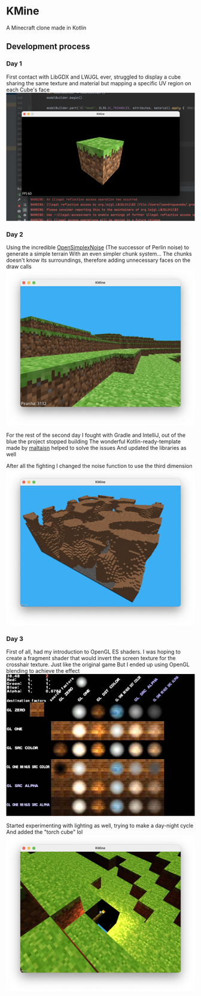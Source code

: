 # KMine
A Minecraft clone made in Kotlin

## Development process
### Day 1
First contact with LibGDX and LWJGL ever, struggled to display a cube sharing the same texture and material but mapping a specific UV region on each Cube's face
![Day 1](./.github/day1_0.png)

### Day 2
Using the incredible [OpenSimplexNoise](https://gist.github.com/KdotJPG/b1270127455a94ac5d19) (The successor of Perlin noise) to generate a simple terrain
With an even simpler chunk system... The chunks doesn't know its surroundings, therefore adding unnecessary faces on the draw calls
![Day 2 - 0](./.github/day2_0.png)

For the rest of the second day I fought with Gradle and IntelliJ, out of the blue the project stopped building
The wonderful Kotlin-ready-template made by [maltaisn](https://github.com/maltaisn/kmine) helped to solve the issues
And updated the libraries as well

After all the fighting I changed the noise function to use the third dimension
![Day 2 - 1](./.github/day2_1.png)

### Day 3
First of all, had my introduction to OpenGL ES shaders.
I was hoping to create a fragment shader that would invert the screen texture for the crosshair texture. Just like the original game
But I ended up using OpenGL blending to achieve the effect
![OpenGL blending](./.github/opengl_blending.png)

Started experimenting with lighting as well, trying to make a day-night cycle
And added the "torch cube" lol
![Day 3 - 0](./.github/day3_0.png)